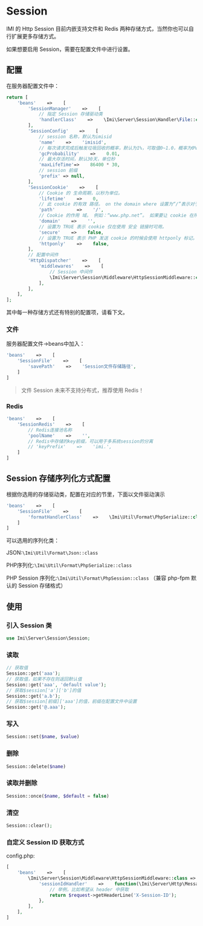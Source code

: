 # Session

IMI 的 Http Session 目前内嵌支持文件和 Redis 两种存储方式，当然你也可以自行扩展更多存储方式。

如果想要启用 Session，需要在配置文件中进行设置。

## 配置

在服务器配置文件中：

```php
return [
    'beans'    =>    [
        'SessionManager'    =>    [
            // 指定 Session 存储驱动类
            'handlerClass'    =>    \Imi\Server\Session\Handler\File::class,
        ],
        'SessionConfig'    =>    [
            // session 名称，默认为imisid
            'name'    =>    'imisid',
            // 每次请求完成后触发垃圾回收的概率，默认为1%，可取值0~1.0，概率为0%~100%
            'gcProbability'    =>    0.01,
            // 最大存活时间，默认30天，单位秒
            'maxLifeTime'=>    86400 * 30,
            // session 前缀
            'prefix' => null,
        ],
        'SessionCookie'    =>    [
            // Cookie 的 生命周期，以秒为单位。
            'lifetime'    =>    0,
            // 此 cookie 的有效 路径。 on the domain where 设置为“/”表示对于本域上所有的路径此 cookie 都可用。
            'path'        =>    '/',
            // Cookie 的作用 域。 例如：“www.php.net”。 如果要让 cookie 在所有的子域中都可用，此参数必须以点（.）开头，例如：“.php.net”。
            'domain'    =>    '',
            // 设置为 TRUE 表示 cookie 仅在使用 安全 链接时可用。
            'secure'    =>    false,
            // 设置为 TRUE 表示 PHP 发送 cookie 的时候会使用 httponly 标记。
            'httponly'    =>    false,
        ],
        // 配置中间件
        'HttpDispatcher'    =>    [
            'middlewares'    =>    [
                // Session 中间件
                \Imi\Server\Session\Middleware\HttpSessionMiddleware::class,
            ],
        ],
    ],
];
```

其中每一种存储方式还有特别的配置项，请看下文。

### 文件

服务器配置文件->beans中加入：

```php
'beans'    =>    [
    'SessionFile'    =>    [
        'savePath'    =>    'Session文件存储路径',
    ]
]
```

> 文件 Session 未来不支持分布式，推荐使用 Redis！

### Redis

```php
'beans'    =>    [
    'SessionRedis'    =>    [
        // Redis连接池名称
        'poolName'    =>    '',
        // Redis中存储的key前缀，可以用于多系统session的分离
        // 'keyPrefix'    =>    'imi.',
    ]
]
```

## Session 存储序列化方式配置

根据你选用的存储驱动类，配置在对应的节里，下面以文件驱动演示

```php
'beans'    =>    [
    'SessionFile'    =>    [
        'formatHandlerClass'    =>    \Imi\Util\Format\PhpSerialize::class,
    ]
]
```

可以选用的序列化类：

JSON:`\Imi\Util\Format\Json::class`

PHP序列化:`\Imi\Util\Format\PhpSerialize::class`

PHP Session 序列化:`\Imi\Util\Format\PhpSession::class` （兼容 php-fpm 默认的 Session 存储格式）

## 使用

### 引入 Session 类

```php
use Imi\Server\Session\Session;
```

### 读取

```php
// 获取值
Session::get('aaa');
// 获取值，如果不存在则返回默认值
Session::get('aaa', 'default value');
// 获取$session['a']['b']的值
Session::get('a.b');
// 获取$session[前缀]['aaa']的值，前缀在配置文件中设置
Session::get('@.aaa');
```

### 写入

```php
Session::set($name, $value)
```

### 删除

```php
Session::delete($name)
```

### 读取并删除

```php
Session::once($name, $default = false)
```

### 清空

```php
Session::clear();
```

### 自定义 Session ID 获取方式

config.php:

```php
[
    'beans'    =>    [
        \Imi\Server\Session\Middleware\HttpSessionMiddleware::class => [
            'sessionIdHandler'    =>    function(\Imi\Server\Http\Message\Request $request){
                // 举例，比如希望从 header 中获取
                return $request->getHeaderLine('X-Session-ID');
            },
        ],
    ],
]
```
